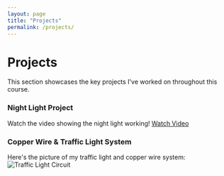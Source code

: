 ```yaml
---
layout: page
title: "Projects"
permalink: /projects/
---
```


# Projects

This section showcases the key projects I've worked on throughout this course.

### **Night Light Project**
Watch the video showing the night light working!
[Watch Video](assets/videos/REAL_WORLD_PROJECT.mp4)

### **Copper Wire & Traffic Light System**
Here's the picture of my traffic light and copper wire system:
![Traffic Light Circuit](assets/images/culminating.jpg)
